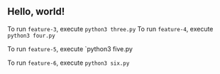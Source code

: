 ## Hello, world!

To run `feature-3`, execute `python3 three.py`
To run `feature-4`, execute `python3 four.py`



To run `feature-5`, execute `python3 five.py

To run `feature-6`, execute `python3 six.py`


